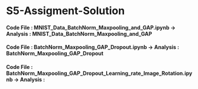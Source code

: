 # S5-Assigment-Solution

#### Code File  : MNIST_Data_BatchNorm_Maxpooling_and_GAP.ipynb  ->     Analysis : MNIST_Data_BatchNorm_Maxpooling_and_GAP


#### Code File  : BatchNorm_Maxpooling_GAP_Dropout.ipynb       ->       Analysis : BatchNorm_Maxpooling_GAP_Dropout

#### Code File  : BatchNorm_Maxpooling_GAP_Dropout_Learning_rate_Image_Rotation.ipynb   -> Analysis  : 
